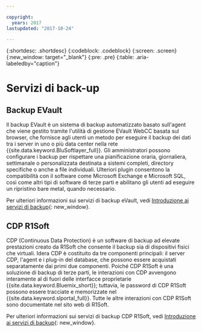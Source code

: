 ```yaml
---

copyright:
  years: 2017
lastupdated: "2017-10-24"

---
```

{:shortdesc: .shortdesc}
{:codeblock: .codeblock}
{:screen: .screen}
{:new_window: target="_blank"}
{:pre: .pre}
{:table: .aria-labeledby="caption"}

# Servizi di back-up

## Backup EVault

Il backup EVault è un sistema di backup automatizzato basato sull'agent che viene gestito tramite l'utilità di gestione EVault WebCC basata sul browser, che fornisce agli utenti un metodo per eseguire il backup dei dati tra i server in uno o più data center nella rete {{site.data.keyword.BluSoftlayer_full}}.  Gli amministratori possono configurare i backup per rispettare una pianificazione oraria, giornaliera, settimanale o personalizzata destinata a sistemi completi, directory specifiche o anche a file individuali.  Ulteriori plugin consentono la compatibilità con il software come Microsoft Exchange e Microsoft SQL, così come altri tipi di software di terze parti e abilitano gli utenti ad eseguire un ripristino bare metal, quando necessario.

Per ulteriori informazioni sui servizi di backup eVault, vedi [Introduzione ai servizi di backup](../infrastructure/Backup/index.html){: new_window}.

## CDP R1Soft

CDP (Continuous Data Protection) è un software di backup ad elevate prestazioni creato da R1Soft che consente il backup sia di dispositivi fisici che virtuali. Idera CDP è costituito da tre componenti principali: il server CDP, l'agent e i plug-in del database, che possono essere acquistati separatamente dai primi due componenti.  Poiché CDP R1Soft è una soluzione di backup di terze parti, le interazioni con CDP avvengono interamente al di fuori delle interfacce proprietarie {{site.data.keyword.Bluemix_short}}; tuttavia, le password di CDP R1Soft possono essere tracciate e memorizzate nel {{site.data.keyword.slportal_full}}.  Tutte le altre interazioni con CDP R1Soft sono documentate nel sito web di R1Soft.

Per ulteriori informazioni sui servizi di backup CDP R1Soft, vedi [Introduzione ai servizi di backup](../infrastructure/Backup/index.html){: new_window}.
